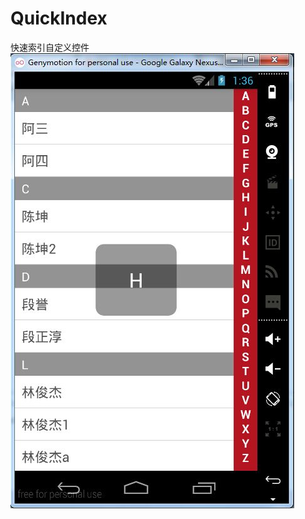 # QuickIndex
快速索引自定义控件
![image](https://github.com/miosec/QuickIndex/blob/master/assets/quickindex.jpg)
